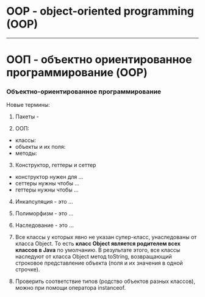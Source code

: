 # OOP - object-oriented programming (OOP)


__________________________________________________


# ООП - объектно ориентированное программирование (OOP)

### Объектно-ориентированное программирование
Новые термины:
1. Пакеты - 

2. ООП:
- классы: 
- объекты и их поля: 
- методы:

3. Конструктор, геттеры и сеттер

- конструктор нужен для ...
- сеттеры нужны чтобы ...
- геттеры нужны чтобы ...

4. Инкапсуляция - это ...

5. Полиморфизм - это ...

6. Наследование - это ...

7. Все классы у которых явно не указан супер-класс, унаследованы от класса Object.
   То есть **класс Object является родителем всех классов в Java** по умолчанию.
   В результате этого, все классы наследуют от класса Object метод toString, 
   возвращающий строковое представление объекта (поля и их значения в одной строчке).

8. Проверить соответствие типов (родство объектов разных классов),
   можно при помощи оператора instanceof.

